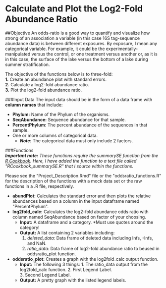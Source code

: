 Calculate and Plot the Log2-Fold Abundance Ratio
=========

##Objective
An odds-ratio is a good way to quantify and visualize how strong of an association a variable (in this case 16S tag-sequence abundance data) is between different exposures.  By exposure, I mean any categorical variable.  For example, it could be the experimentally-manipulated versus the control, or one treatment versus another or, as it is in this case, the surface of the lake versus the bottom of a lake during summer stratification.

The objective of the functions below is to three-fold:  
    **1.**  Create an abundance plot with standard errors.  
    **2.**  Calculate a log2-fold abundance ratio.  
    **3.**  Plot the log2-fold abundance ratio.  

###Input Data
The input data should be in the form of a data frame with **column names** that include: 

+ **Phylum:** Name of the Phylum of the organisms. 
+ **SeqAbundance:**  Sequence abundance for that sample.  
+ **PercentPhylum:** The percent abundance of the sequences in that sample.
+ One or more columns of categorical data. 
    + _**Note:**_ The categorical data must only include 2 factors.  
       
       
###Functions  
_**Important note:** These functions require the summarySE function from the [R Cookbook](http://www.cookbook-r.com/Graphs/Plotting_means_and_error_bars_(ggplot2)/).  Here, I have added the function to a text file called "RCookbook_summarySE.R" that I source within the functions._ 

Please see the "Project_Description.Rmd" file or the "oddsratio_functions.R" for the description of the functions with a mock data set or the raw functions in a .R file, respectively.


+ **abundPlot:** Calculates the standard error and then plots the relative abundances based on a column in the input dataframe named "PercentPhylum". 
+ **log2fold_calc:**  Calculates the log2-fold abundance odds ratio with column named SeqAbundance based on factor of your choosing.  
    + **Input:** A dataframe and a category.  *Must use quotes around the category!
    + **Output:** A list containing 2 variables including: 
        1. *deleted_data:* Data frame of deleted data including Infs, -Infs, and NaN.  
        2. *ratio_data:* Data frame of log2-fold abundance ratio to beused in oddsratio_plot function.
+ **oddsratio_plot:**  Creates a graph with the log2fold_calc output function.  
    + **Input:**  The following 3 things:
          1. The ratio_data output from the log2fold_calc function. 
          2. First Legend Label.  
          3. Second Legend Label.  
    + **Output:** A pretty graph with the listed legend labels.

